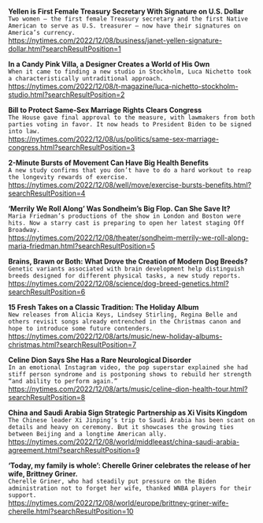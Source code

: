 **Yellen is First Female Treasury Secretary With Signature on U.S. Dollar**\
`Two women — the first female Treasury secretary and the first Native American to serve as U.S. treasurer — now have their signatures on America’s currency.`\
https://nytimes.com/2022/12/08/business/janet-yellen-signature-dollar.html?searchResultPosition=1

**In a Candy Pink Villa, a Designer Creates a World of His Own**\
`When it came to finding a new studio in Stockholm, Luca Nichetto took a characteristically untraditional approach.`\
https://nytimes.com/2022/12/08/t-magazine/luca-nichetto-stockholm-studio.html?searchResultPosition=2

**Bill to Protect Same-Sex Marriage Rights Clears Congress**\
`The House gave final approval to the measure, with lawmakers from both parties voting in favor. It now heads to President Biden to be signed into law.`\
https://nytimes.com/2022/12/08/us/politics/same-sex-marriage-congress.html?searchResultPosition=3

**2-Minute Bursts of Movement Can Have Big Health Benefits**\
`A new study confirms that you don’t have to do a hard workout to reap the longevity rewards of exercise.`\
https://nytimes.com/2022/12/08/well/move/exercise-bursts-benefits.html?searchResultPosition=4

**‘Merrily We Roll Along’ Was Sondheim’s Big Flop. Can She Save It?**\
`Maria Friedman’s productions of the show in London and Boston were hits. Now a starry cast is preparing to open her latest staging Off Broadway.`\
https://nytimes.com/2022/12/08/theater/sondheim-merrily-we-roll-along-maria-friedman.html?searchResultPosition=5

**Brains, Brawn or Both: What Drove the Creation of Modern Dog Breeds?**\
`Genetic variants associated with brain development help distinguish breeds designed for different physical tasks, a new study reports.`\
https://nytimes.com/2022/12/08/science/dog-breed-genetics.html?searchResultPosition=6

**15 Fresh Takes on a Classic Tradition: The Holiday Album**\
`New releases from Alicia Keys, Lindsey Stirling, Regina Belle and others revisit songs already entrenched in the Christmas canon and hope to introduce some future contenders.`\
https://nytimes.com/2022/12/08/arts/music/new-holiday-albums-christmas.html?searchResultPosition=7

**Celine Dion Says She Has a Rare Neurological Disorder**\
`In an emotional Instagram video, the pop superstar explained she had stiff person syndrome and is postponing shows to rebuild her strength “and ability to perform again.”`\
https://nytimes.com/2022/12/08/arts/music/celine-dion-health-tour.html?searchResultPosition=8

**China and Saudi Arabia Sign Strategic Partnership as Xi Visits Kingdom**\
`The Chinese leader Xi Jinping’s trip to Saudi Arabia has been scant on details and heavy on ceremony. But it showcases the growing ties between Beijing and a longtime American ally.`\
https://nytimes.com/2022/12/08/world/middleeast/china-saudi-arabia-agreement.html?searchResultPosition=9

**‘Today, my family is whole’: Cherelle Griner celebrates the release of her wife, Brittney Griner.**\
`Cherelle Griner, who had steadily put pressure on the Biden administration not to forget her wife, thanked WNBA players for their support.`\
https://nytimes.com/2022/12/08/world/europe/brittney-griner-wife-cherelle.html?searchResultPosition=10


